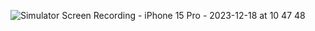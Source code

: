 ![Simulator Screen Recording - iPhone 15 Pro - 2023-12-18 at 10 47 48](https://github.com/leaf2301/PinterestLayout/assets/108396149/833ebdbb-d9b4-47b5-9141-88aaa1350898)
